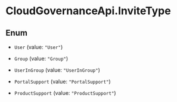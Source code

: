 # CloudGovernanceApi.InviteType

## Enum


* `User` (value: `"User"`)

* `Group` (value: `"Group"`)

* `UserInGroup` (value: `"UserInGroup"`)

* `PortalSupport` (value: `"PortalSupport"`)

* `ProductSupport` (value: `"ProductSupport"`)


